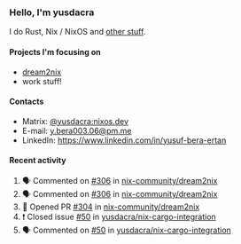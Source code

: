 ### Hello, I'm yusdacra

I do Rust, Nix / NixOS and [other stuff](https://gaze.systems/).

#### Projects I'm focusing on

- [dream2nix](https://github.com/nix-community/dream2nix)
- work stuff!

#### Contacts

- Matrix: [@yusdacra:nixos.dev](https://matrix.to/#/@yusdacra:nixos.dev)
- E-mail: y.bera003.06@pm.me
- LinkedIn: https://www.linkedin.com/in/yusuf-bera-ertan

#### Recent activity

<!--START_SECTION:activity-->
1. 🗣 Commented on [#306](https://github.com/nix-community/dream2nix/issues/306) in [nix-community/dream2nix](https://github.com/nix-community/dream2nix)
2. 🗣 Commented on [#306](https://github.com/nix-community/dream2nix/issues/306) in [nix-community/dream2nix](https://github.com/nix-community/dream2nix)
3. 💪 Opened PR [#304](https://github.com/nix-community/dream2nix/pull/304) in [nix-community/dream2nix](https://github.com/nix-community/dream2nix)
4. ❗️ Closed issue [#50](https://github.com/yusdacra/nix-cargo-integration/issues/50) in [yusdacra/nix-cargo-integration](https://github.com/yusdacra/nix-cargo-integration)
5. 🗣 Commented on [#50](https://github.com/yusdacra/nix-cargo-integration/issues/50) in [yusdacra/nix-cargo-integration](https://github.com/yusdacra/nix-cargo-integration)
<!--END_SECTION:activity-->
